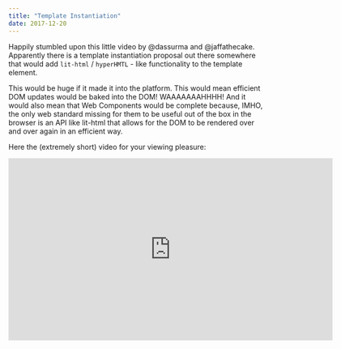 ```yaml
---
title: "Template Instantiation"
date: 2017-12-20
---
```


Happily stumbled upon this little video by @dassurma and @jaffathecake. Apparently there is a template instantiation proposal out there somewhere that would add `lit-html` / `hyperHMTL` - like functionality to the template element. 

This would be huge if it made it into the platform. This would mean efficient DOM updates would be baked into the DOM! WAAAAAAAHHHH! And it would also mean that Web Components would be complete because, IMHO, the only web standard missing for them to be useful out of the box in the browser is an API like lit-html that allows for the DOM to be rendered over and over again in an efficient way.

Here the (extremely short) video for your viewing pleasure:

<iframe width="640" height="360" src="https://www.youtube.com/embed/tx0BtNO3gmk?rel=0" frameborder="0" gesture="media" allow="encrypted-media" allowfullscreen></iframe>